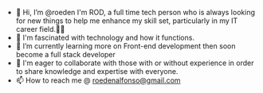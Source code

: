 - 👋 Hi, I’m @roeden I'm ROD, a full time tech person who is always looking for new things to help me enhance my skill set, particularly in my IT career field.👨‍💻
- 👀 I'm fascinated with technology and how it functions.
- 🌱 I’m currently learning more on Front-end development then soon become a full stack developer
- 💞️ I'm eager to collaborate with those with or without experience in order to share knowledge and expertise with everyone.
- 📫 How to reach me @ roedenalfonso@gmail.com 

<!---
roeden/roeden is a ✨ special ✨ repository because its `README.md` (this file) appears on your GitHub profile.
You can click the Preview link to take a look at your changes.
--->
